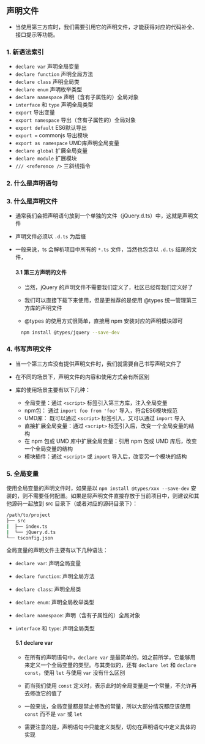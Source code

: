 ## 声明文件

- 当使用第三方库时，我们需要引用它的声明文件，才能获得对应的代码补全、接口提示等功能。

### 1. 新语法索引

- `declare var` 声明全局变量
- `declare function` 声明全局方法
- `declare class` 声明全局类
- `declare enum` 声明枚举类型
- `declare namespace` 声明（含有子属性的）全局对象
- `interface` 和 `type` 声明全局类型
- `export` 导出变量
- `export namespace` 导出（含有子属性的）全局对象
- `export default` ES6默认导出
- `export =` commonjs 导出模块
- `export as namespace` UMD库声明全局变量
- `declare global` 扩展全局变量
- `declare module` 扩展模块
- `/// <reference />` 三斜线指令

### 2. 什么是声明语句

### 3. 什么是声明文件
- 通常我们会把声明语句放到一个单独的文件（jQuery.d.ts）中，这就是声明文件

- 声明文件必须以 `.d.ts` 为后缀

- 一般来说，ts 会解析项目中所有的 `*.ts` 文件，当然也包含以 `.d.ts` 结尾的文件，

  #### 3.1 第三方声明的文件

    + 当然，jQuery 的声明文件不需要我们定义了，社区已经帮我们定义好了

    + 我们可以直接下载下来使用，但是更推荐的是使用 @types 统一管理第三方库的声明文件

    + @types 的使用方式很简单，直接用 npm 安装对应的声明模块即可

    ```bash
      npm install @types/jquery --save-dev
    ```

### 4. 书写声明文件

+ 当一个第三方库没有提供声明文件时，我们就需要自己书写声明文件了

+ 在不同的场景下，声明文件的内容和使用方式会有所区别

+ 库的使用场景主要有以下几种： 
  + 全局变量：通过 `<script>` 标签引入第三方库，注入全局变量
  + npm包： 通过 `import foo from 'foo'` 导入，符合ES6模块规范
  + UMD库： 既可以通过 `<script>` 标签引入，又可以通过 `import` 导入
  + 直接扩展全局变量：通过 `<script>` 标签引入后，改变一个全局变量的结构
  + 在 npm 包或 UMD 库中扩展全局变量：引用 npm 包或 UMD 库后，改变一个全局变量的结构
  + 模块插件：通过 `<script>` 或 `import` 导入后，改变另一个模块的结构

### 5. 全局变量
  使用全局变量的声明文件时，如果是以 `npm install @types/xxx --save-dev` 安装的，则不需要任何配置。如果是将声明文件直接存放于当前项目中，则建议和其他源码一起放到 src 目录下（或者对应的源码目录下）：
  ```bash
  /path/to/project
  ├── src
  |  ├── index.ts
  |  └── jQuery.d.ts
  └── tsconfig.json
  ```

  全局变量的声明文件主要有以下几种语法：

  + `declare var`:  声明全局变量
  + `declare function`:  声明全局方法
  + `declare class`:  声明全局类
  + `declare enum`:  声明全局枚举类型
  + `declare namespace`:  声明（含有子属性的）全局对象
  + `interface` 和 `type`:  声明全局类型

    #### 5.1 declare var 

    - 在所有的声明语句中，`declare var` 是最简单的，如之前所学，它能够用来定义一个全局变量的类型。与其类似的，还有 `declare let` 和 `declare const`，使用 `let` 与使用 `var` 没有什么区别

    - 而当我们使用 `const` 定义时，表示此时的全局变量是一个常量，不允许再去修改它的值了

    - 一般来说，全局变量都是禁止修改的常量，所以大部分情况都应该使用 `const` 而不是 `var` 或 `let`

    - 需要注意的是，声明语句中只能定义类型，切勿在声明语句中定义具体的实现